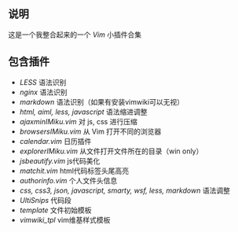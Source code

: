 ## 说明

这是一个我整合起来的一个 *Vim* 小插件合集

## 包含插件

- *LESS* 语法识别
- *nginx* 语法识别
- *markdown* 语法识别（如果有安装vimwiki可以无视）
- *html, aiml, less, javascript* 语法缩进调整
- *ajaxminIMiku.vim* 对 js, css 进行压缩
- *browsersIMiku.vim* 从 Vim 打开不同的浏览器
- *calendar.vim* 日历插件
- *explorerIMiku.vim* 从文件打开文件所在的目录（win only）
- *jsbeautify.vim* js代码美化
- *matchit.vim* html代码标签头尾高亮
- *authorinfo.vim* 个人文件头信息
- *css, css3, json, javascript, smarty, wsf, less, markdown* 语法调整
- *UltiSnips* 代码段
- *template* 文件初始模板
- *vimwiki_tpl* vim维基样式模板

